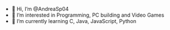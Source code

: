 - 👋 Hi, I’m @AndreaSp04
- 👀 I’m interested in Programming, PC building and Video Games
- 🌱 I’m currently learning C, Java, JavaScript, Python


<!---
AndreaSp04/AndreaSp04 is a ✨ special ✨ repository because its `README.md` (this file) appears on your GitHub profile.
You can click the Preview link to take a look at your changes.
--->
